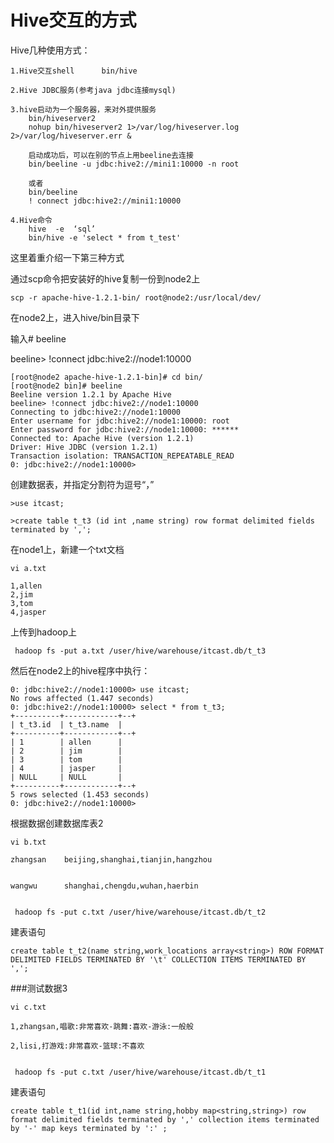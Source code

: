 # Hive交互的方式


Hive几种使用方式：
	
	1.Hive交互shell      bin/hive
	
	2.Hive JDBC服务(参考java jdbc连接mysql)
	
	3.hive启动为一个服务器，来对外提供服务
		bin/hiveserver2
		nohup bin/hiveserver2 1>/var/log/hiveserver.log 2>/var/log/hiveserver.err &
		
		启动成功后，可以在别的节点上用beeline去连接
		bin/beeline -u jdbc:hive2://mini1:10000 -n root
		
		或者
		bin/beeline
		! connect jdbc:hive2://mini1:10000
	
	4.Hive命令 
		hive  -e  ‘sql’
		bin/hive -e 'select * from t_test'

这里着重介绍一下第三种方式

通过scp命令把安装好的hive复制一份到node2上

```
scp -r apache-hive-1.2.1-bin/ root@node2:/usr/local/dev/

```

在node2上，进入hive/bin目录下

输入# beeline

beeline> !connect jdbc:hive2://node1:10000

```
[root@node2 apache-hive-1.2.1-bin]# cd bin/
[root@node2 bin]# beeline 
Beeline version 1.2.1 by Apache Hive
beeline> !connect jdbc:hive2://node1:10000
Connecting to jdbc:hive2://node1:10000
Enter username for jdbc:hive2://node1:10000: root
Enter password for jdbc:hive2://node1:10000: ******
Connected to: Apache Hive (version 1.2.1)
Driver: Hive JDBC (version 1.2.1)
Transaction isolation: TRANSACTION_REPEATABLE_READ
0: jdbc:hive2://node1:10000> 

```

创建数据表，并指定分割符为逗号“，”

```
>use itcast;

>create table t_t3 (id int ,name string) row format delimited fields terminated by ',';

```

在node1上，新建一个txt文档

```
vi a.txt

1,allen
2,jim
3,tom
4,jasper

```

上传到hadoop上

```
 hadoop fs -put a.txt /user/hive/warehouse/itcast.db/t_t3
```
然后在node2上的hive程序中执行：

```
0: jdbc:hive2://node1:10000> use itcast;
No rows affected (1.447 seconds)
0: jdbc:hive2://node1:10000> select * from t_t3;
+----------+------------+--+
| t_t3.id  | t_t3.name  |
+----------+------------+--+
| 1        | allen      |
| 2        | jim        |
| 3        | tom        |
| 4        | jasper     |
| NULL     | NULL       |
+----------+------------+--+
5 rows selected (1.453 seconds)
0: jdbc:hive2://node1:10000> 

```


根据数据创建数据库表2

```
vi b.txt

zhangsan	beijing,shanghai,tianjin,hangzhou


wangwu		shanghai,chengdu,wuhan,haerbin


 hadoop fs -put c.txt /user/hive/warehouse/itcast.db/t_t2

```
建表语句


```
create table t_t2(name string,work_locations array<string>) ROW FORMAT DELIMITED FIELDS TERMINATED BY '\t' COLLECTION ITEMS TERMINATED BY ',';

```

###测试数据3

```
vi c.txt

1,zhangsan,唱歌:非常喜欢-跳舞:喜欢-游泳:一般般

2,lisi,打游戏:非常喜欢-篮球:不喜欢


 hadoop fs -put c.txt /user/hive/warehouse/itcast.db/t_t1
```

建表语句

```
create table t_t1(id int,name string,hobby map<string,string>) row format delimited fields terminated by ',' collection items terminated by '-' map keys terminated by ':' ;
```


<!--
create time: 2018-02-26 15:49:44
Author: Alfred

This file is created by Marboo<http://marboo.io> template file $MARBOO_HOME/.media/starts/default.md
本文件由 Marboo<http://marboo.io> 模板文件 $MARBOO_HOME/.media/starts/default.md 创建
-->

